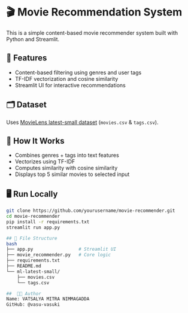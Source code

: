 # 🎬 Movie Recommendation System

This is a simple content-based movie recommender system built with Python and Streamlit.

## 🚀 Features

- Content-based filtering using genres and user tags
- TF-IDF vectorization and cosine similarity
- Streamlit UI for interactive recommendations

## 🗂️ Dataset

Uses [MovieLens latest-small dataset](https://grouplens.org/datasets/movielens/latest/) (`movies.csv` & `tags.csv`).

## 🧠 How It Works

- Combines genres + tags into text features
- Vectorizes using TF-IDF
- Computes similarity with cosine similarity
- Displays top 5 similar movies to selected input

## 🖥️ Run Locally

```bash
git clone https://github.com/yourusername/movie-recommender.git
cd movie-recommender
pip install -r requirements.txt
streamlit run app.py

## 📄 File Structure
bash
├── app.py                 # Streamlit UI
├── movie_recommender.py   # Core logic
├── requirements.txt
├── README.md
└── ml-latest-small/
    ├── movies.csv
    └── tags.csv

##  👨‍💻 Author
Name: VATSALYA MITRA NIMMAGADDA
GitHub: @vasu-vasuki
